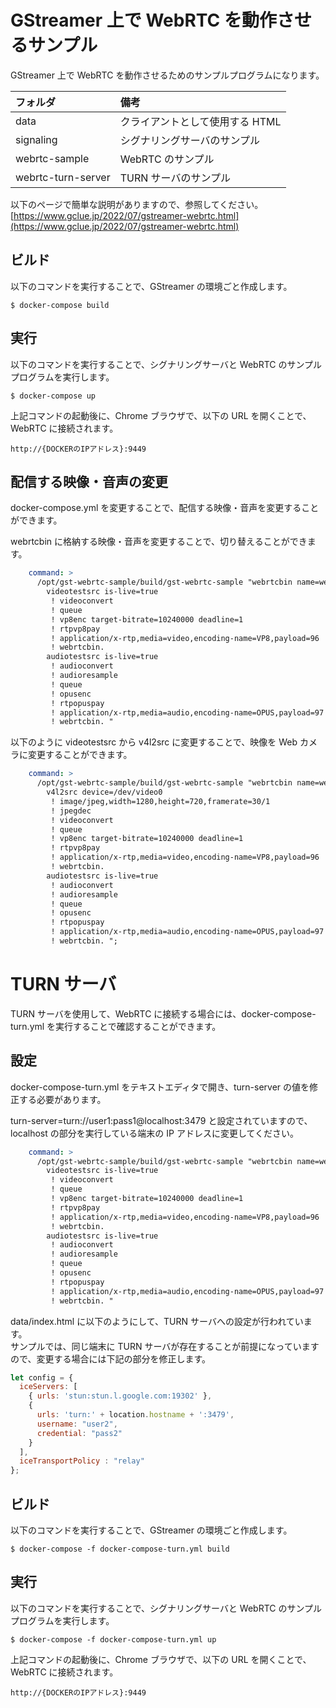 # GStreamer 上で WebRTC を動作させるサンプル

GStreamer 上で WebRTC を動作させるためのサンプルプログラムになります。

|フォルダ|備考|
|:--|:--|
|data|クライアントとして使用する HTML|
|signaling|シグナリングサーバのサンプル|
|webrtc-sample|WebRTC のサンプル|
|webrtc-turn-server|TURN サーバのサンプル|

以下のページで簡単な説明がありますので、参照してください。<br>
[https://www.gclue.jp/2022/07/gstreamer-webrtc.html](https://www.gclue.jp/2022/07/gstreamer-webrtc.html)

## ビルド

以下のコマンドを実行することで、GStreamer の環境ごと作成します。

```
$ docker-compose build
```

## 実行

以下のコマンドを実行することで、シグナリングサーバと WebRTC のサンプルプログラムを実行します。

```
$ docker-compose up
```

上記コマンドの起動後に、Chrome ブラウザで、以下の URL を開くことで、WebRTC に接続されます。

```
http://{DOCKERのIPアドレス}:9449
```

## 配信する映像・音声の変更

docker-compose.yml を変更することで、配信する映像・音声を変更することができます。

webrtcbin に格納する映像・音声を変更することで、切り替えることができます。

```yml
    command: >
      /opt/gst-webrtc-sample/build/gst-webrtc-sample "webrtcbin name=webrtcbin bundle-policy=max-bundle latency=100 stun-server=stun://stun.l.google.com:19302 
        videotestsrc is-live=true 
         ! videoconvert 
         ! queue 
         ! vp8enc target-bitrate=10240000 deadline=1 
         ! rtpvp8pay 
         ! application/x-rtp,media=video,encoding-name=VP8,payload=96 
         ! webrtcbin. 
        audiotestsrc is-live=true 
         ! audioconvert 
         ! audioresample 
         ! queue 
         ! opusenc 
         ! rtpopuspay 
         ! application/x-rtp,media=audio,encoding-name=OPUS,payload=97 
         ! webrtcbin. "
```

以下のように videotestsrc から v4l2src に変更することで、映像を Web カメラに変更することができます。

```yml
    command: >
      /opt/gst-webrtc-sample/build/gst-webrtc-sample "webrtcbin name=webrtcbin bundle-policy=max-bundle latency=100 stun-server=stun://stun.l.google.com:19302 
        v4l2src device=/dev/video0 
         ! image/jpeg,width=1280,height=720,framerate=30/1 
         ! jpegdec 
         ! videoconvert 
         ! queue 
         ! vp8enc target-bitrate=10240000 deadline=1 
         ! rtpvp8pay 
         ! application/x-rtp,media=video,encoding-name=VP8,payload=96 
         ! webrtcbin. 
        audiotestsrc is-live=true 
         ! audioconvert 
         ! audioresample 
         ! queue 
         ! opusenc 
         ! rtpopuspay 
         ! application/x-rtp,media=audio,encoding-name=OPUS,payload=97 
         ! webrtcbin. ";
```

# TURN サーバ

TURN サーバを使用して、WebRTC に接続する場合には、docker-compose-turn.yml を実行することで確認することができます。

## 設定

docker-compose-turn.yml をテキストエディタで開き、turn-server の値を修正する必要があります。<br>

turn-server=turn://user1:pass1@localhost:3479 と設定されていますので、localhost の部分を実行している端末の IP アドレスに変更してください。

```yml
    command: >
      /opt/gst-webrtc-sample/build/gst-webrtc-sample "webrtcbin name=webrtcbin bundle-policy=max-bundle latency=100 ice-transport-policy=1 turn-server=turn://user1:pass1@localhost:3479  
        videotestsrc is-live=true 
         ! videoconvert 
         ! queue 
         ! vp8enc target-bitrate=10240000 deadline=1 
         ! rtpvp8pay 
         ! application/x-rtp,media=video,encoding-name=VP8,payload=96 
         ! webrtcbin. 
        audiotestsrc is-live=true 
         ! audioconvert 
         ! audioresample 
         ! queue 
         ! opusenc 
         ! rtpopuspay 
         ! application/x-rtp,media=audio,encoding-name=OPUS,payload=97 
         ! webrtcbin. "
```

data/index.html に以下のようにして、TURN サーバへの設定が行われています。<br>
サンプルでは、同じ端末に TURN サーバが存在することが前提になっていますので、変更する場合には下記の部分を修正します。

```javascript
let config = {
  iceServers: [
    { urls: 'stun:stun.l.google.com:19302' },
    { 
      urls: 'turn:' + location.hostname + ':3479', 
      username: "user2", 
      credential: "pass2"
    }
  ],
  iceTransportPolicy : "relay" 
};
```

## ビルド

以下のコマンドを実行することで、GStreamer の環境ごと作成します。

```
$ docker-compose -f docker-compose-turn.yml build
```

## 実行

以下のコマンドを実行することで、シグナリングサーバと WebRTC のサンプルプログラムを実行します。

```
$ docker-compose -f docker-compose-turn.yml up
```

上記コマンドの起動後に、Chrome ブラウザで、以下の URL を開くことで、WebRTC に接続されます。

```
http://{DOCKERのIPアドレス}:9449
```
